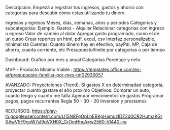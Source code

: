 Descripcion: 
Empezá a registrar tus ingresos, gastos y ahorro con categorías para descubir cómo estas utilizando tu dinero.




Ingresos y egresos
Meses, dias, semanas, años y periodos
Categorias y subcategorias: Ejemplo. Gastos - Alquiler
Relacionar categorias con ingreso o egreso
Valor de cambio al dolar
Agregar gasto programado, como el de un curso
Crear reportes en html, pdf, excel, csv
Interfaz personalizable, minimalista
Cuentas: Cuanto dinero hay en efectivo, payPal, MP, Caja de ahorro, cuanta corriente, etc
Presupuesto/limite por categorias o por tiempo


Dashboard:
Grafico por mes y anual
Categorias
Porentaje y neto

MVP - Producto Minimo Viable : https://templates.office.com/es-ar/presupuesto-familiar-por-mes-tm02930057


AVANZADO:
Proyectciones (Trend). Si gastos X en determinadad categoria, proyectar cuanto gastare el año proximo
Objetivos: Comprar un auto, cuanto tengo y cuanto me falta
Agendar vencimientos de gastos
Programar pagos, pagos recurrentes
Regla 50 - 30 - 20
Inversion y prestamos

RECURSOS:
https://play-lh.googleusercontent.com/U15N8FgOpLhEBKgHamuzIDZ2d0CR2HutnaKGrXAwV5F9goW7sI9qVXH0X_GrOmHhcA=w2560-h1440-rw